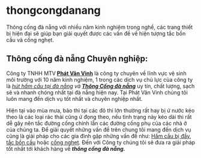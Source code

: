 # thongcongdanang
Thông cống đà nẵng với nhiều năm kinh nghiệm trong nghề, các trang thiết bị hiện đại sẽ giúp bạn giải quyết được các vấn đề về hiện tượng tắc bồn cầu và cống nghẹt. 
<h2>Thông cống đà nẵng Chuyên nghiệp:</h2>
Công ty TNHH MTV<strong> <a href="https://vanvinh.vn/">Phát Văn Vinh</a></strong> là công ty chuyên về lĩnh vực vệ sinh môi trường với 10 năm kinh nghiệm, 1 trong các dịch vụ chủ lực của công ty là <em><a href="https://www.vanvinh.vn/tu-khoa/hut-ham-cau-tai-da-nang/" target="_blank">hút hầm cầu tại đà nẳng</a> và<strong> <a href="https://www.vanvinh.vn/chuyen-muc/thong-cau-cong-nghet/" target="_blank">Thông Cống đà nẵng</a></strong></em> uy tín, chất lượng, sạch sẽ và nhanh chóng nhất tại đà nẵng hiện nay. Tại Phát Văn Vinh chúng tôi luôn mang đến dịch vụ tốt nhất và<em> </em>chuyên nghiệp nhất.

Hiện tại vào mùa mưa, bảo thì tại các đô thi lớn thường rất hay bị ứ nước kéo theo là các loại rác thải cũng ứ đọng theo, nếu tình trạng này kéo dài thì rất dễ gây nên tắc đường cống chính lẫn các đường cống phụ của các nhà ở của chúng ta. Để giải quyết những vấn đề trên chung tôi mang đến dịch vụ cũng là giải pháp cho các gia đình gặp những vấn đề như: <a href="https://vanvinh.vn/hut-ham-cau-tai-da-nang/" target="_blank">Hầm cầu bị đầy</a>, <a href="https://vanvinh.vn/thong-tac-bon-cau-da-nang/" target="_blank">tắc bồn cầu</a> hoặc <a href="https://vanvinh.vn/thong-cau-cong-nghet/" target="_blank">cống nghẹt</a>. Đến với Công ty chúng tôi sẽ đưa ra giải pháp tốt nhất tới khách hàng về <em><strong>thông cống đà nẵng.</strong></em>
